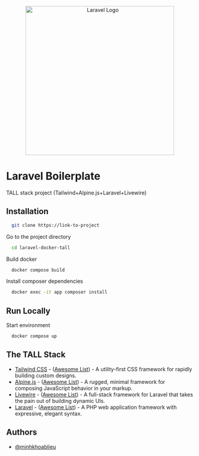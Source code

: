 <p align="center"><a href="https://laravel.com" target="_blank"><img src="https://raw.githubusercontent.com/laravel/art/master/logo-lockup/5%20SVG/2%20CMYK/1%20Full%20Color/laravel-logolockup-cmyk-red.svg" width="400" alt="Laravel Logo"></a></p>

# Laravel Boilerplate

TALL stack project (Tailwind+Alpine.js+Laravel+Livewire)


## Installation

```bash
  git clone https://link-to-project
```

Go to the project directory

```bash
  cd laravel-docker-tall
```

Build docker

```bash
  docker compose build
```

Install composer dependencies

```bash
  docker exec -it app composer install
```

## Run Locally

Start environment
```bash
  docker compose up
```

## The TALL Stack

- [Tailwind CSS](https://tailwindcss.com) - ([Awesome List](https://github.com/aniftyco/awesome-tailwindcss)) - A utility-first CSS framework for rapidly building custom designs.
- [Alpine.js](https://github.com/alpinejs/alpine) - ([Awesome List](https://github.com/alpinejs/awesome-alpine)) - A rugged, minimal framework for composing JavaScript behavior in your markup.
- [Livewire](https://laravel-livewire.com) - ([Awesome List](https://github.com/imliam/awesome-livewire)) - A full-stack framework for Laravel that takes the pain out of building dynamic UIs.
- [Laravel](https://laravel.com) - ([Awesome List](https://github.com/chiraggude/awesome-laravel)) - A PHP web application framework with expressive, elegant syntax.


## Authors

- [@minhkhoablieu](https://www.github.com/minhkhoablieu)


